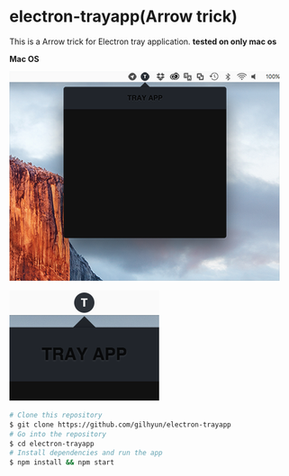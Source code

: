 # electron-trayapp(Arrow trick)

This is a Arrow trick for Electron tray application.
**tested on only mac os**

**Mac OS**

![screenshot](screenshot.png)

![screenshot](screenshot-zoom.png)

```bash
# Clone this repository
$ git clone https://github.com/gilhyun/electron-trayapp
# Go into the repository
$ cd electron-trayapp
# Install dependencies and run the app
$ npm install && npm start
```
